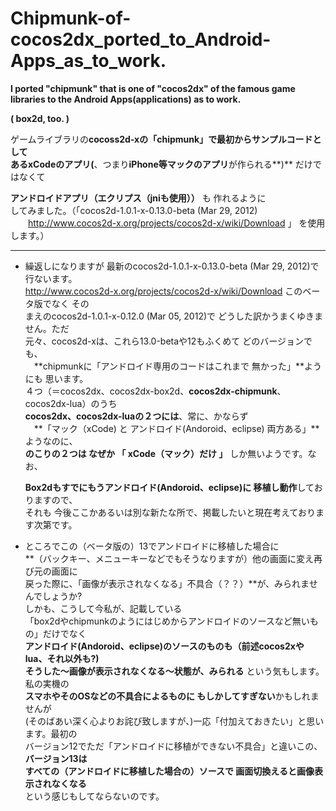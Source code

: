 Chipmunk-of-cocos2dx_ported_to_Android-Apps_as_to_work.
=============================
**I  ported    "chipmunk"   that is one of  "cocos2dx"  of the famous game libraries to the Android Apps(applications) as  to work.**
  
  **( box2d, too. )**  
  

  
  

  ゲームライブラリの**cocoss2d-xの「chipmunk」**で最初からサンプルコードとして  
ある**xCodeのアプリ(**、つまり**iPhone等マックのアプリ**が作られる**)** だけではなくて  
  
  **アンドロイドアプリ（エクリプス（jniも使用））** も 作れるように   
してみました。（「cocos2d-1.0.1-x-0.13.0-beta (Mar 29, 2012)  
　　http://www.cocos2d-x.org/projects/cocos2d-x/wiki/Download 」 を使用します。）

***  
* 繰返しになりますが 最新のcocos2d-1.0.1-x-0.13.0-beta (Mar 29, 2012)で行ないます。  
http://www.cocos2d-x.org/projects/cocos2d-x/wiki/Download このベータ版でなく その  
まえのcocos2d-1.0.1-x-0.12.0 (Mar 05, 2012)で どうした訳かうまくゆきません。ただ  
  元々、cocos2d-xは、これら13.0-betaや12もふくめて どのバージョンでも、  
　**chipmunkに「アンドロイド専用のコードはこれまで 無かった」**ようにも 思います。  
  ４つ（＝cocos2dx、cocos2dx-box2d、**cocos2dx-chipmunk**、cocos2dx-lua）のうち  
**cocos2dx、cocos2dx-luaの２つには**、常に、かならず  
　**「マック（xCode) と アンドロイド(Andoroid、eclipse) 両方ある」**ようなのに、  
**のこりの２つは なぜか 「 xCode（マック）だけ 」** しか無いようです。なお、  

   **Box2dもすでにもうアンドロイド(Andoroid、eclipse)に 移植し動作**しておりますので、   
それも 今後ここかあるいは別な新たな所で、掲載したいと現在考えております次第です。
  
* ところでこの（ベータ版の）13でアンドロイドに移植した場合に  
**（バックキー、メニューキーなどでもそうなりますが）他の画面に変え再び元の画面に  
戻った際に、「画像が表示されなくなる」不具合（？？）**が、みられませんでしょうか?  
しかも、こうして今私が、記載している  
「box2dやchipmunkのようにはじめからアンドロイドのソースなど無いもの」だけでなく  
 **アンドロイド(Andoroid、eclipse)のソースのものも（前述cocos2xやlua、それ以外も?)  
そうした〜画像が表示されなくなる〜状態が、みられる** という気もします。私の実機の  
**スマホやそのOSなどの不具合によるものに もしかしてすぎない**かもしれませんが  
 (そのばあい深く心よりお詫び致しますが、)一応「付加えておきたい」と思います。最初の  
バージョン12でただ「アンドロイドに移植ができない不具合」と違いこの、**バージョン13は  
すべての（アンドロイドに移植した場合の）ソースで 画面切換えると画像表示されなくなる**  
という感じもしてならないのです。